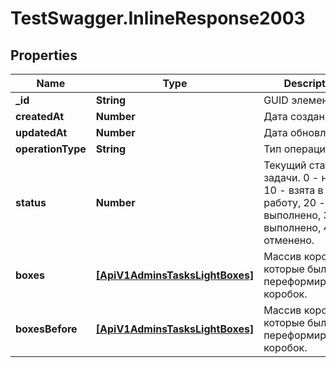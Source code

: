 # TestSwagger.InlineResponse2003

## Properties

Name | Type | Description | Notes
------------ | ------------- | ------------- | -------------
**_id** | **String** | GUID элемента | [optional] 
**createdAt** | **Number** | Дата создания. | [optional] 
**updatedAt** | **Number** | Дата обновления. | [optional] 
**operationType** | **String** | Тип операции | [optional] 
**status** | **Number** | Текущий статус задачи. 0 - новая, 10 - взята в работу, 20 - выполнено, 30 - не выполнено, 40 - отменено. | [optional] 
**boxes** | [**[ApiV1AdminsTasksLightBoxes]**](ApiV1AdminsTasksLightBoxes.md) | Массив коробок которые были до переформирования коробок. | [optional] 
**boxesBefore** | [**[ApiV1AdminsTasksLightBoxes]**](ApiV1AdminsTasksLightBoxes.md) | Массив коробок которые были до переформирования коробок. | [optional] 


